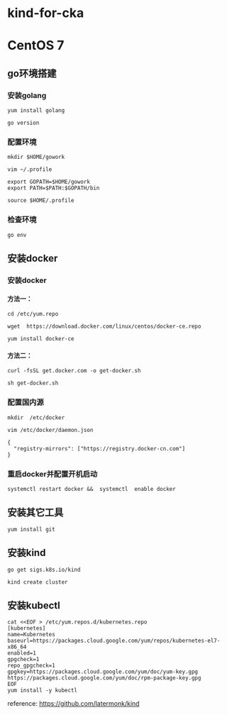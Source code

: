 # kind-for-cka


#  CentOS 7

##  go环境搭建

### 安装golang
```
yum install golang

go version

```

###  配置环境


```
mkdir $HOME/gowork

vim ~/.profile

export GOPATH=$HOME/gowork 
export PATH=$PATH:$GOPATH/bin

source $HOME/.profile

```
###  检查环境


```
go env
```
##  安装docker

###  安装docker
####  方法一：

```
cd /etc/yum.repo

wget  https://download.docker.com/linux/centos/docker-ce.repo

yum install docker-ce
```
####  方法二：
```
curl -fsSL get.docker.com -o get-docker.sh

sh get-docker.sh
```

###  配置国内源

```
mkdir  /etc/docker

vim /etc/docker/daemon.json

```


```
{
  "registry-mirrors": ["https://registry.docker-cn.com"]
}
```


###  重启docker并配置开机启动
```
systemctl restart docker &&  systemctl  enable docker 
```


##  安装其它工具


```
yum install git
```
##  安装kind

```
go get sigs.k8s.io/kind 

kind create cluster
```

## 安装kubectl

```
cat <<EOF > /etc/yum.repos.d/kubernetes.repo
[kubernetes]
name=Kubernetes
baseurl=https://packages.cloud.google.com/yum/repos/kubernetes-el7-x86_64
enabled=1
gpgcheck=1
repo_gpgcheck=1
gpgkey=https://packages.cloud.google.com/yum/doc/yum-key.gpg https://packages.cloud.google.com/yum/doc/rpm-package-key.gpg
EOF
yum install -y kubectl
```


reference:
https://github.com/latermonk/kind





